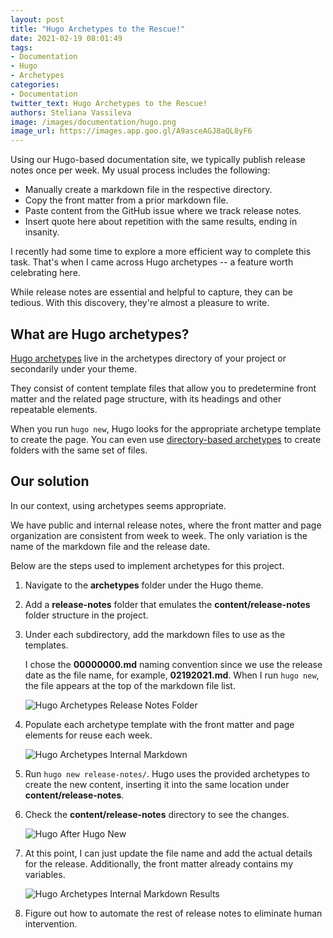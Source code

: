 ```yaml
---
layout: post
title: "Hugo Archetypes to the Rescue!"
date: 2021-02-19 08:01:49
tags:
- Documentation
- Hugo
- Archetypes
categories:
- Documentation
twitter_text: Hugo Archetypes to the Rescue!
authors: Steliana Vassileva
image: /images/documentation/hugo.png
image_url: https://images.app.goo.gl/A9asceAGJ8aQL8yF6
---
```


Using our Hugo-based documentation site, we typically publish release notes once per week. My usual process includes the following:

* Manually create a markdown file in the respective directory.
* Copy the front matter from a prior markdown file.
* Paste content from the GitHub issue where we track release notes.
* Insert quote here about repetition with the same results, ending in insanity.

I recently had some time to explore a more efficient way to complete this task. That's when I came across Hugo archetypes -- a feature worth celebrating here.

While release notes are essential and helpful to capture, they can be tedious. With this discovery, they're almost a pleasure to write.

## What are Hugo archetypes?

[Hugo archetypes](https://gohugo.io/content-management/archetypes/) live in the archetypes directory of your project or secondarily under your theme.

They consist of content template files that allow you to predetermine front matter and the related page structure, with its headings and other repeatable elements.

When you run `hugo new`, Hugo looks for the appropriate archetype template to create the page. You can even use [directory-based archetypes](https://gohugo.io/content-management/archetypes/#directory-based-archetypes) to create folders with the same set of files.

## Our solution

In our context, using archetypes seems appropriate.

We have public and internal release notes, where the front matter and page organization are consistent from week to week. The only variation is the name of the markdown file and the release date.

Below are the steps used to implement archetypes for this project.

1. Navigate to the **archetypes** folder under the Hugo theme.

2. Add a **release-notes** folder that emulates the **content/release-notes** folder structure in the project.

3. Under each subdirectory, add the markdown files to use as the templates.

    I chose the **00000000.md** naming convention since we use the release date as the file name, for example, **02192021.md**. When I run `hugo new`, the file appears at the top of the markdown file list.

    ![Hugo Archetypes Release Notes Folder](/images/documentation/hugo-archetypes-release-notes.png)

4. Populate each archetype template with the front matter and page elements for reuse each week.
   
    ![Hugo Archetypes Internal Markdown](/images/documentation/hugo-archetypes-internal-md.png)

5. Run `hugo new release-notes/`. Hugo uses the provided archetypes to create the new content, inserting it into the same location under **content/release-notes**.

6. Check the **content/release-notes** directory to see the changes.

    ![Hugo After Hugo New](/images/documentation/hugo-archetypes-after-hugo-new.gif)

7. At this point, I can just update the file name and add the actual details for the release. Additionally, the front matter already contains my variables.

    ![Hugo Archetypes Internal Markdown Results](/images/documentation/hugo-archetypes-internal-result-md.png)

8. Figure out how to automate the rest of release notes to eliminate human intervention.
